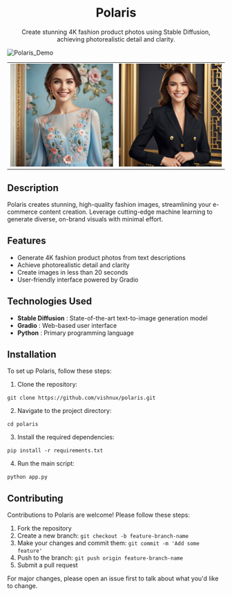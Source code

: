 <h1 align="center">Polaris</h1>

<p align="center">
  Create stunning 4K fashion product photos using Stable Diffusion, achieving photorealistic detail and clarity.
</p>

![Polaris_Demo](/assets/Polaris_Demo.gif)

<table>
<tr>
<td><img src="assets/blue_dress_image.png" alt="Image 1"></td>
<td><img src="assets/black_pantsuit_image.png" alt="Image 2"></td>
</tr>
</table>

## Description

Polaris creates stunning, high-quality fashion images, streamlining your e-commerce content creation. Leverage cutting-edge machine learning to generate diverse, on-brand visuals with minimal effort.

## Features

* Generate 4K fashion product photos from text descriptions
* Achieve photorealistic detail and clarity
* Create images in less than 20 seconds
* User-friendly interface powered by Gradio

## Technologies Used

* **Stable Diffusion** : State-of-the-art text-to-image generation model
* **Gradio** : Web-based user interface
* **Python** : Primary programming language

## Installation

To set up Polaris, follow these steps:

1. Clone the repository:
```
git clone https://github.com/vishnux/polaris.git
```
2. Navigate to the project directory:
```
cd polaris
```
3. Install the required dependencies:

```
pip install -r requirements.txt
```

4. Run the main script:

```
python app.py
```

## Contributing

Contributions to Polaris are welcome! Please follow these steps:

1. Fork the repository
2. Create a new branch: `git checkout -b feature-branch-name`
3. Make your changes and commit them: `git commit -m 'Add some feature'`
4. Push to the branch: `git push origin feature-branch-name`
5. Submit a pull request

For major changes, please open an issue first to talk about what you'd like to change.
